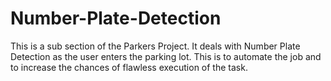 # Number-Plate-Detection

<p> This is a sub section of the Parkers Project. It deals with Number Plate Detection as the user enters the parking lot. This is to automate the job and to increase the chances of flawless execution of the task. </p>

